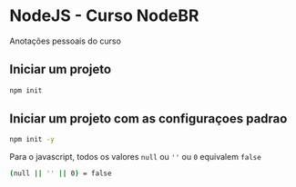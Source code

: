 # NodeJS - Curso NodeBR 
Anotações pessoais do curso

## Iniciar um projeto 

```bash javascript
npm init 
```

## Iniciar um projeto com as configuraçoes padrao

```bash javascript
npm init -y
```


Para o javascript, todos os valores `null` ou  `''` ou `0` equivalem  `false`
```bash javascript
(null || '' || 0) = false
```